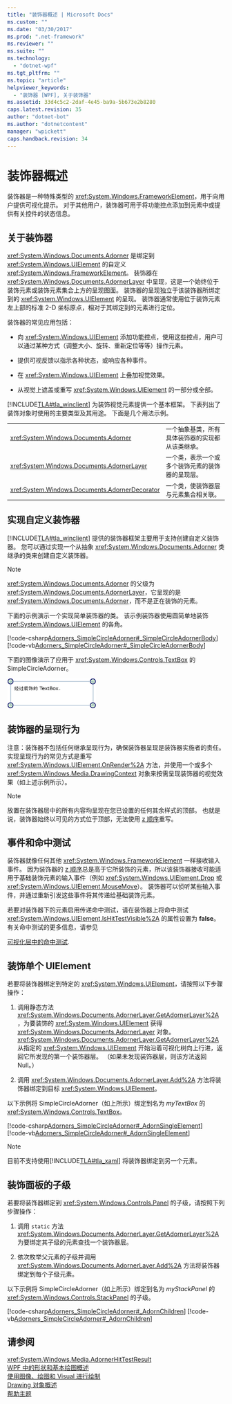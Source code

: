```yaml
---
title: "装饰器概述 | Microsoft Docs"
ms.custom: ""
ms.date: "03/30/2017"
ms.prod: ".net-framework"
ms.reviewer: ""
ms.suite: ""
ms.technology: 
  - "dotnet-wpf"
ms.tgt_pltfrm: ""
ms.topic: "article"
helpviewer_keywords: 
  - "装饰器 [WPF], 关于装饰器"
ms.assetid: 33d4c5c2-2daf-4e45-ba9a-5b673e2b8280
caps.latest.revision: 35
author: "dotnet-bot"
ms.author: "dotnetcontent"
manager: "wpickett"
caps.handback.revision: 34
---
```

# 装饰器概述
装饰器是一种特殊类型的 <xref:System.Windows.FrameworkElement>，用于向用户提供可视化提示。  对于其他用户，装饰器可用于将功能控点添加到元素中或提供有关控件的状态信息。  
  
   
  
<a name="about_Adorners"></a>   
## 关于装饰器  
 <xref:System.Windows.Documents.Adorner> 是绑定到 <xref:System.Windows.UIElement> 的自定义 <xref:System.Windows.FrameworkElement>。  装饰器在 <xref:System.Windows.Documents.AdornerLayer> 中呈现，这是一个始终位于装饰元素或装饰元素集合上方的呈现图面。  装饰器的呈现独立于该装饰器所绑定到的 <xref:System.Windows.UIElement> 的呈现。  装饰器通常使用位于装饰元素左上部的标准 2\-D 坐标原点，相对于其绑定到的元素进行定位。  
  
 装饰器的常见应用包括：  
  
-   向 <xref:System.Windows.UIElement> 添加功能控点，使用这些控点，用户可以通过某种方式（调整大小、旋转、重新定位等等）操作元素。  
  
-   提供可视反馈以指示各种状态，或响应各种事件。  
  
-   在 <xref:System.Windows.UIElement> 上叠加视觉效果。  
  
-   从视觉上遮盖或重写 <xref:System.Windows.UIElement> 的一部分或全部。  
  
 [!INCLUDE[TLA#tla_winclient](../../../../includes/tlasharptla-winclient-md.md)] 为装饰视觉元素提供一个基本框架。  下表列出了装饰对象时使用的主要类型及其用途。  下面是几个用法示例。  
  
|||  
|-|-|  
|<xref:System.Windows.Documents.Adorner>|一个抽象基类，所有具体装饰器的实现都从该类继承。|  
|<xref:System.Windows.Documents.AdornerLayer>|一个类，表示一个或多个装饰元素的装饰器的呈现层。|  
|<xref:System.Windows.Documents.AdornerDecorator>|一个类，使装饰器层与元素集合相关联。|  
  
<a name="implement_custom_Adorner"></a>   
## 实现自定义装饰器  
 [!INCLUDE[TLA#tla_winclient](../../../../includes/tlasharptla-winclient-md.md)] 提供的装饰器框架主要用于支持创建自定义装饰器。  您可以通过实现一个从抽象 <xref:System.Windows.Documents.Adorner> 类继承的类来创建自定义装饰器。  
  
> [!NOTE]
>  <xref:System.Windows.Documents.Adorner> 的父级为 <xref:System.Windows.Documents.AdornerLayer>，它呈现的是 <xref:System.Windows.Documents.Adorner>，而不是正在装饰的元素。  
  
 下面的示例演示一个实现简单装饰器的类。  该示例装饰器使用圆简单地装饰 <xref:System.Windows.UIElement> 的各角。  
  
 [!code-csharp[Adorners_SimpleCircleAdorner#_SimpleCircleAdornerBody](../../../../samples/snippets/csharp/VS_Snippets_Wpf/Adorners_SimpleCircleAdorner/CSharp/Window1.xaml.cs#_simplecircleadornerbody)]
 [!code-vb[Adorners_SimpleCircleAdorner#_SimpleCircleAdornerBody](../../../../samples/snippets/visualbasic/VS_Snippets_Wpf/Adorners_SimpleCircleAdorner/VisualBasic/Window1.xaml.vb#_simplecircleadornerbody)]  
  
 下面的图像演示了应用于 <xref:System.Windows.Controls.TextBox> 的 SimpleCircleAdorner。  
  
 ![装饰器示例：经过装饰的文本框](../../../../docs/framework/wpf/controls/media/adornedtextbox.png "AdornedTextBox")  
  
<a name="rendering_behavior_for_Adorners"></a>   
## 装饰器的呈现行为  
 注意：装饰器不包括任何继承呈现行为，确保装饰器呈现是装饰器实施者的责任。  实现呈现行为的常见方式是重写 <xref:System.Windows.UIElement.OnRender%2A> 方法，并使用一个或多个 <xref:System.Windows.Media.DrawingContext> 对象来按需呈现装饰器的视觉效果（如上述示例所示）。  
  
> [!NOTE]
>  放置在装饰器层中的所有内容均呈现在您已设置的任何其余样式的顶部。  也就是说，装饰器始终以可见的方式位于顶部，无法使用 [z 顺序](GTMT)重写。  
  
<a name="adorner_events_hittest"></a>   
## 事件和命中测试  
 装饰器就像任何其他 <xref:System.Windows.FrameworkElement> 一样接收输入事件。  因为装饰器的 [z 顺序](GTMT)总是高于它所装饰的元素，所以该装饰器接收可能适用于基础装饰元素的输入事件（例如 <xref:System.Windows.UIElement.Drop> 或 <xref:System.Windows.UIElement.MouseMove>）。  装饰器可以侦听某些输入事件，并通过重新引发这些事件将其传递给基础装饰元素。  
  
 若要对装饰器下的元素启用传递命中测试，请在装饰器上将命中测试 <xref:System.Windows.UIElement.IsHitTestVisible%2A> 的属性设置为 **false**。  有关命中测试的更多信息，请参见  
  
 [可视化层中的命中测试](../../../../docs/framework/wpf/graphics-multimedia/hit-testing-in-the-visual-layer.md).  
  
<a name="adorn_single_element"></a>   
## 装饰单个 UIElement  
 若要将装饰器绑定到特定的 <xref:System.Windows.UIElement>，请按照以下步骤操作：  
  
1.  调用静态方法 <xref:System.Windows.Documents.AdornerLayer.GetAdornerLayer%2A>，为要装饰的 <xref:System.Windows.UIElement> 获得 <xref:System.Windows.Documents.AdornerLayer> 对象。  <xref:System.Windows.Documents.AdornerLayer.GetAdornerLayer%2A> 从指定的 <xref:System.Windows.UIElement> 开始沿着可视化树向上行进，返回它所发现的第一个装饰器层。  （如果未发现装饰器层，则该方法返回 Null。）  
  
2.  调用 <xref:System.Windows.Documents.AdornerLayer.Add%2A> 方法将装饰器绑定到目标 <xref:System.Windows.UIElement>。  
  
 以下示例将 SimpleCircleAdorner（如上所示）绑定到名为 *myTextBox* 的 <xref:System.Windows.Controls.TextBox>。  
  
 [!code-csharp[Adorners_SimpleCircleAdorner#_AdornSingleElement](../../../../samples/snippets/csharp/VS_Snippets_Wpf/Adorners_SimpleCircleAdorner/CSharp/Window1.xaml.cs#_adornsingleelement)]
 [!code-vb[Adorners_SimpleCircleAdorner#_AdornSingleElement](../../../../samples/snippets/visualbasic/VS_Snippets_Wpf/Adorners_SimpleCircleAdorner/VisualBasic/Window1.xaml.vb#_adornsingleelement)]  
  
> [!NOTE]
>  目前不支持使用[!INCLUDE[TLA#tla_xaml](../../../../includes/tlasharptla-xaml-md.md)] 将装饰器绑定到另一个元素。  
  
<a name="adorn_children_panel"></a>   
## 装饰面板的子级  
 若要将装饰器绑定到 <xref:System.Windows.Controls.Panel> 的子级，请按照下列步骤操作：  
  
1.  调用 `static` 方法 <xref:System.Windows.Documents.AdornerLayer.GetAdornerLayer%2A> 为要绑定其子级的元素查找一个装饰器层。  
  
2.  依次枚举父元素的子级并调用 <xref:System.Windows.Documents.AdornerLayer.Add%2A> 方法将装饰器绑定到每个子级元素。  
  
 以下示例将 SimpleCircleAdorner（如上所示）绑定到名为 *myStackPanel* 的 <xref:System.Windows.Controls.StackPanel> 的子级。  
  
 [!code-csharp[Adorners_SimpleCircleAdorner#_AdornChildren](../../../../samples/snippets/csharp/VS_Snippets_Wpf/Adorners_SimpleCircleAdorner/CSharp/Window1.xaml.cs#_adornchildren)]
 [!code-vb[Adorners_SimpleCircleAdorner#_AdornChildren](../../../../samples/snippets/visualbasic/VS_Snippets_Wpf/Adorners_SimpleCircleAdorner/VisualBasic/Window1.xaml.vb#_adornchildren)]  
  
## 请参阅  
 <xref:System.Windows.Media.AdornerHitTestResult>   
 [WPF 中的形状和基本绘图概述](../../../../docs/framework/wpf/graphics-multimedia/shapes-and-basic-drawing-in-wpf-overview.md)   
 [使用图像、绘图和 Visual 进行绘制](../../../../docs/framework/wpf/graphics-multimedia/painting-with-images-drawings-and-visuals.md)   
 [Drawing 对象概述](../../../../docs/framework/wpf/graphics-multimedia/drawing-objects-overview.md)   
 [帮助主题](../../../../docs/framework/wpf/controls/adorners-how-to-topics.md)